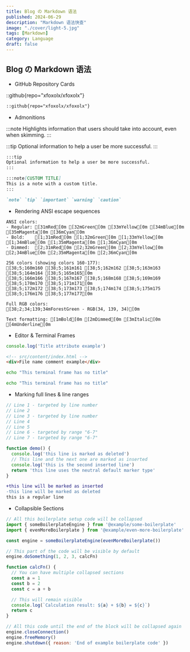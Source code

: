 ```yaml
---
title: Blog の Markdown 语法
published: 2024-06-29
description: "Markdown 语法快查"
image: "./cover/light-5.jpg"
tags: [Markdown]
category: Language
draft: false
---
```


## Blog の Markdown 语法

- GitHub Repository Cards

::github{repo="xfoxolx/xfoxolx"}

```markdown
::github{repo="xfoxolx/xfoxolx"}
```

- Admonitions

:::note
Highlights information that users should take into account, even when skimming.
:::

:::tip
Optional information to help a user be more successful.
:::

```markdown
:::tip
Optional information to help a user be more successful.
:::

:::note[CUSTOM TITLE]
This is a note with a custom title.
:::

`note` `tip` `important` `warning` `caution`
```

- Rendering ANSI escape sequences

```ansi
ANSI colors:
- Regular: [31mRed[0m [32mGreen[0m [33mYellow[0m [34mBlue[0m [35mMagenta[0m [36mCyan[0m
- Bold:    [1;31mRed[0m [1;32mGreen[0m [1;33mYellow[0m [1;34mBlue[0m [1;35mMagenta[0m [1;36mCyan[0m
- Dimmed:  [2;31mRed[0m [2;32mGreen[0m [2;33mYellow[0m [2;34mBlue[0m [2;35mMagenta[0m [2;36mCyan[0m

256 colors (showing colors 160-177):
[38;5;160m160 [38;5;161m161 [38;5;162m162 [38;5;163m163 [38;5;164m164 [38;5;165m165[0m
[38;5;166m166 [38;5;167m167 [38;5;168m168 [38;5;169m169 [38;5;170m170 [38;5;171m171[0m
[38;5;172m172 [38;5;173m173 [38;5;174m174 [38;5;175m175 [38;5;176m176 [38;5;177m177[0m

Full RGB colors:
[38;2;34;139;34mForestGreen - RGB(34, 139, 34)[0m

Text formatting: [1mBold[0m [2mDimmed[0m [3mItalic[0m [4mUnderline[0m
```

- Editor & Terminal Frames

```js title="my-test-file.js"
console.log('Title attribute example')
```

```html
<!-- src/content/index.html -->
<div>File name comment example</div>
```

```bash
echo "This terminal frame has no title"
```

```bash frame="code" title="echo.sh"
echo "This terminal frame has no title"
```

- Marking full lines & line ranges

```js {1, 3, 6-7}
// Line 1 - targeted by line number
// Line 2
// Line 3 - targeted by line number
// Line 4 
// Line 5
// Line 6 - targeted by range "6-7"
// Line 7 - targeted by range "6-7"
```

```js title="line-markers.js" del={2} ins={3-4} {5}
function demo() {
  console.log('this line is marked as deleted')
  // This line and the next one are marked as inserted
  console.log('this is the second inserted line')
  return 'this line uses the neutral default marker type'
}
```

```diff
+this line will be marked as inserted
-this line will be marked as deleted
this is a regular line
```

- Collapsible Sections

```js collapse={1-5, 12-14, 21-24}
// All this boilerplate setup code will be collapsed
import { someBoilerplateEngine } from '@example/some-boilerplate'
import { evenMoreBoilerplate } from '@example/even-more-boilerplate'

const engine = someBoilerplateEngine(evenMoreBoilerplate())

// This part of the code will be visible by default
engine.doSomething(1, 2, 3, calcFn)

function calcFn() {
  // You can have multiple collapsed sections
  const a = 1
  const b = 2
  const c = a + b

  // This will remain visible
  console.log(`Calculation result: ${a} + ${b} = ${c}`)
  return c
}

// All this code until the end of the block will be collapsed again
engine.closeConnection()
engine.freeMemory()
engine.shutdown({ reason: 'End of example boilerplate code' })
```